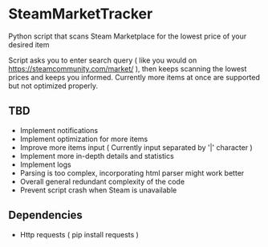 # SteamMarketTracker
Python script that scans Steam Marketplace for the lowest price of your desired item

Script asks you to enter search query ( like you would on https://steamcommunity.com/market/ ), then keeps scanning the lowest prices and keeps you informed.
Currently more items at once are supported but not optimized properly.

## TBD
- Implement notifications
- Implement optimization for more items
- Improve more items input ( Currently input separated by '|' character )
- Implement more in-depth details and statistics
- Implement logs
- Parsing is too complex, incorporating html parser might work better
- Overall general redundant complexity of the code
- Prevent script crash when Steam is unavailable

## Dependencies
- Http requests ( pip install requests )
